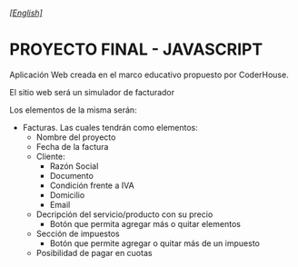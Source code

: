 ###### [[English]](README-en.md)

# PROYECTO FINAL - JAVASCRIPT

Aplicación Web creada en el marco educativo propuesto por CoderHouse.

El sitio web será un simulador de facturador

Los elementos de la misma serán:
- Facturas. Las cuales tendrán como elementos:
	- Nombre del proyecto
	- Fecha de la factura
	- Cliente:
		- Razón Social
		- Documento
		- Condición frente a IVA
		- Domicilio
		- Email
	- Decripción del servicio/producto con su precio
		- Botón que permita agregar más o quitar elementos
	- Sección de impuestos
		- Botón que permite agregar o quitar más de un impuesto
	- Posibilidad de pagar en cuotas
